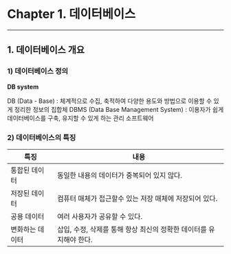 # Chapter 1. 데이터베이스

---

## 1. 데이터베이스 개요
### 1) 데이터베이스 정의
**DB system**



DB (Data - Base) : 체계적으로 수집, 축적하여 다양한 용도와 방법으로 이용할 수 있게 정리한 정보의 집합체
DBMS (Data Base Management System) : 이용자가 쉽게 데이터베이스를 구축, 유지할 수 있게 하는 관리 소프트웨어

### 2) 데이터베이스의 특징
| 특징       | 내용                                      |
|----------|-----------------------------------------|
| 통합된 데이터  | 동일한 내용의 데이터가 중복되어 있지 않다.                |
| 저장된 데이터  | 컴퓨터 매체가 접근할수 있는 저장 매체에 저장되어 있다.         |
| 공용 데이터   | 여러 사용자가 공유할 수 있다.                       |
| 변화하는 데이터 | 삽입, 수정, 삭제를 통해 항상 최신의 정확한 데이터를 유지해야 한다. |